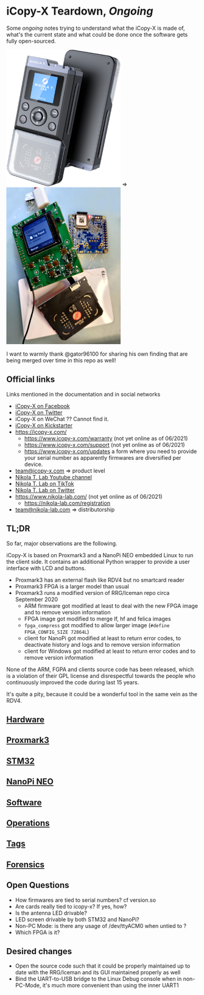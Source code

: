 # iCopy-X Teardown, *Ongoing*

Some *ongoing* notes trying to understand what the iCopy-X is made of, what's the current state and what could be done once the software gets fully open-sourced.

<img src="hardware/imgs/Website-Photo.png" width=300 /> => <img src="hardware/imgs/wild-test.jpg" width=300 />

I want to warmly thank @gator96100 for sharing his own finding that are being merged over time in this repo as well!

## Official links

Links mentioned in the documentation and in social networks

* [iCopy-X on Facebook](https://www.facebook.com/RFIDiCopyX/)
* [iCopy-X on Twitter](https://twitter.com/icopy_x)
* iCopy-X on WeChat ?? Cannot find it.
* [iCopy-X on Kickstarter](https://www.kickstarter.com/projects/nikola-lab/icopy-x-0)
* https://icopy-x.com/
  * https://www.icopy-x.com/warranty (not yet online as of 06/2021)
  * https://www.icopy-x.com/support (not yet online as of 06/2021)
  * https://www.icopy-x.com/updates a form where you need to provide your serial number as apparently firmwares are diversified per device.
* team@icopy-x.com    => product level
* [Nikola T. Lab Youtube channel](https://www.youtube.com/channel/UCI0js55nP1E7nIMZNaQGqZQ)
* [Nikola T. Lab on TikTok](https://www.tiktok.com/@nikolat.lab)
* [Nikola T. Lab on Twitter](https://twitter.com/LabNikola)
* https://www.nikola-lab.com/ (not yet online as of 06/2021)
  * https://nikola-lab.com/registration
* team@nikola-lab.com => distributorship

## TL;DR

So far, major observations are the following.

iCopy-X is based on Proxmark3 and a NanoPi NEO embedded Linux to run the client side.
It contains an additional Python wrapper to provide a user interface with LCD and buttons.

* Proxmark3 has an external flash like RDV4 but no smartcard reader
* Proxmark3 FPGA is a larger model than usual
* Proxmark3 runs a modified version of RRG/Iceman repo circa September 2020
  * ARM firmware got modified at least to deal with the new FPGA image and to remove version information
  * FPGA image got modified to merge lf, hf and felica images
  * `fpga_compress` got modified to allow larger image (`#define FPGA_CONFIG_SIZE 72864L`)
  * client for NanoPi got modified at least to return error codes, to deactivate history and logs and to remove version information
  * client for Windows got modified at least to return error codes and to remove version information

None of the ARM, FGPA and clients source code has been released, which is a violation of their GPL license and disrespectful towards the people who continuously improved the code during last 15 years.

It's quite a pity, because it could be a wonderful tool in the same vein as the RDV4.

## [Hardware](hardware/README.md)

## [Proxmark3](proxmark3/README.md)

## [STM32](stm32/README.md)

## [NanoPi NEO](nanopi-neo/README.md)

## [Software](software/README.md)

## [Operations](operations/README.md)

## [Tags](tags/README.md)

## [Forensics](forensics/README.md)

## Open Questions

* How firmwares are tied to serial numbers? cf version.so
* Are cards really tied to icopy-x? If yes, how?
* Is the antenna LED drivable?
* LED screen drivable by both STM32 and NanoPi?
* Non-PC Mode: is there any usage of /dev/ttyACM0 when untied to ?
* Which FPGA is it?

## Desired changes

* Open the source code such that it could be properly maintained up to date with the RRG/Iceman and its GUI maintained properly as well
* Bind the UART-to-USB bridge to the Linux Debug console when in non-PC-Mode, it's much more convenient than using the inner UART1
